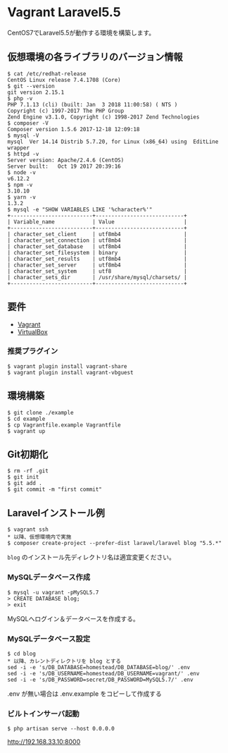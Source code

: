 # Vagrant Laravel5.5

CentOS7でLaravel5.5が動作する環境を構築します。

## 仮想環境の各ライブラリのバージョン情報

```
$ cat /etc/redhat-release
CentOS Linux release 7.4.1708 (Core)
$ git --version
git version 2.15.1
$ php -v
PHP 7.1.13 (cli) (built: Jan  3 2018 11:00:58) ( NTS )
Copyright (c) 1997-2017 The PHP Group
Zend Engine v3.1.0, Copyright (c) 1998-2017 Zend Technologies
$ composer -V
Composer version 1.5.6 2017-12-18 12:09:18
$ mysql -V
mysql  Ver 14.14 Distrib 5.7.20, for Linux (x86_64) using  EditLine wrapper
$ httpd -v
Server version: Apache/2.4.6 (CentOS)
Server built:   Oct 19 2017 20:39:16
$ node -v
v6.12.2
$ npm -v
3.10.10
$ yarn -v
1.3.2
$ mysql -e "SHOW VARIABLES LIKE '%character%'"
+--------------------------+----------------------------+
| Variable_name            | Value                      |
+--------------------------+----------------------------+
| character_set_client     | utf8mb4                    |
| character_set_connection | utf8mb4                    |
| character_set_database   | utf8mb4                    |
| character_set_filesystem | binary                     |
| character_set_results    | utf8mb4                    |
| character_set_server     | utf8mb4                    |
| character_set_system     | utf8                       |
| character_sets_dir       | /usr/share/mysql/charsets/ |
+--------------------------+----------------------------+
```

## 要件

- [Vagrant](https://www.vagrantup.com)
- [VirtualBox](https://www.virtualbox.org)

### 推奨プラグイン

```
$ vagrant plugin install vagrant-share
$ vagrant plugin install vagrant-vbguest
```

## 環境構築

```
$ git clone ./example
$ cd example
$ cp Vagrantfile.example Vagrantfile
$ vagrant up
```

## Git初期化

```
$ rm -rf .git
$ git init
$ git add .
$ git commit -m "first commit"
```

## Laravelインストール例

```
$ vagrant ssh
* 以降、仮想環境内で実施
$ composer create-project --prefer-dist laravel/laravel blog "5.5.*"
```

`blog` のインストール先ディレクトリ名は適宜変更ください。

### MySQLデータベース作成

```
$ mysql -u vagrant -pMySQL5.7
> CREATE DATABASE blog;
> exit
```

MySQLへログイン＆データベースを作成する。

### MySQLデータベース設定

```
$ cd blog
* 以降、カレントディレクトリを blog とする
sed -i -e 's/DB_DATABASE=homestead/DB_DATABASE=blog/' .env
sed -i -e 's/DB_USERNAME=homestead/DB_USERNAME=vagrant/' .env
sed -i -e 's/DB_PASSWORD=secret/DB_PASSWORD=MySQL5.7/' .env
```

.env が無い場合は .env.example をコピーして作成する

### ビルトインサーバ起動

```
$ php artisan serve --host 0.0.0.0
```

http://192.168.33.10:8000
